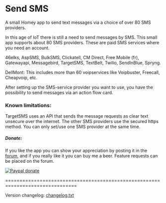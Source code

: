 # Send SMS #

A small Homey app to send text messages via a choice of over 80 SMS providers.

In this age of IoT there is still a need to send messages by SMS. This small app
supports about 80 SMS providers. These are paid SMS services where you need an account.

46elks, AspSMS, BulkSMS, Clickatell, CM Direct, Free Mobile (fr), Gatewayapi, Messagebird, TargetSMS,
TextBelt, Twilio, SendInBlue, Spryng.

DellMont: This includes more than 60 voipservices like Voipbuster, Freecall,
          Cheapvoip, etc.

After setting up the SMS-service provider you want to use, you have the
possibility to send messages via an action flow card.

### Known limitations: ###
TargetSMS uses an API that sends the message requests as clear text unsecure
over the internet. The other SMS providers use the secured https method.
You can only set/use one SMS provider at the same time.

##### Donate: #####

If you like the app you can show your appreciation by posting it in the [forum],
and if you really like it you can buy me a beer. Feature requests can be placed on
the forum.

[![Paypal donate][pp-donate-image]][pp-donate-link]


===============================================================================

Version changelog: [changelog.txt]

[forum]: https://community.athom.com/t/3025
[pp-donate-link]: https://www.paypal.me/gruijter
[pp-donate-image]: https://www.paypalobjects.com/en_US/i/btn/btn_donate_SM.gif
[changelog.txt]: https://github.com/gruijter/com.gruijter.sms/blob/master/changelog.txt
